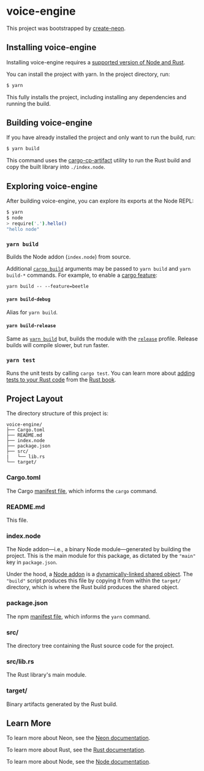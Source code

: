 # voice-engine

This project was bootstrapped by [create-neon](https://www.npmjs.com/package/create-neon).

## Installing voice-engine

Installing voice-engine requires a [supported version of Node and Rust](https://github.com/neon-bindings/neon#platform-support).

You can install the project with yarn. In the project directory, run:

```sh
$ yarn
```

This fully installs the project, including installing any dependencies and running the build.

## Building voice-engine

If you have already installed the project and only want to run the build, run:

```sh
$ yarn build
```

This command uses the [cargo-cp-artifact](https://github.com/neon-bindings/cargo-cp-artifact) utility to run the Rust build and copy the built library into `./index.node`.

## Exploring voice-engine

After building voice-engine, you can explore its exports at the Node REPL:

```sh
$ yarn
$ node
> require('.').hello()
"hello node"
```

### `yarn build`

Builds the Node addon (`index.node`) from source.

Additional [`cargo build`](https://doc.rust-lang.org/cargo/commands/cargo-build.html) arguments may be passed to `yarn build` and `yarn build-*` commands. For example, to enable a [cargo feature](https://doc.rust-lang.org/cargo/reference/features.html):

```
yarn build -- --feature=beetle
```

#### `yarn build-debug`

Alias for `yarn build`.

#### `yarn build-release`

Same as [`yarn build`](#yarn-build) but, builds the module with the [`release`](https://doc.rust-lang.org/cargo/reference/profiles.html#release) profile. Release builds will compile slower, but run faster.

### `yarn test`

Runs the unit tests by calling `cargo test`. You can learn more about [adding tests to your Rust code](https://doc.rust-lang.org/book/ch11-01-writing-tests.html) from the [Rust book](https://doc.rust-lang.org/book/).

## Project Layout

The directory structure of this project is:

```
voice-engine/
├── Cargo.toml
├── README.md
├── index.node
├── package.json
├── src/
|   └── lib.rs
└── target/
```

### Cargo.toml

The Cargo [manifest file](https://doc.rust-lang.org/cargo/reference/manifest.html), which informs the `cargo` command.

### README.md

This file.

### index.node

The Node addon—i.e., a binary Node module—generated by building the project. This is the main module for this package, as dictated by the `"main"` key in `package.json`.

Under the hood, a [Node addon](https://nodejs.org/api/addons.html) is a [dynamically-linked shared object](<https://en.wikipedia.org/wiki/Library_(computing)#Shared_libraries>). The `"build"` script produces this file by copying it from within the `target/` directory, which is where the Rust build produces the shared object.

### package.json

The npm [manifest file](https://docs.npmjs.com/cli/v7/configuring-npm/package-json), which informs the `yarn` command.

### src/

The directory tree containing the Rust source code for the project.

### src/lib.rs

The Rust library's main module.

### target/

Binary artifacts generated by the Rust build.

## Learn More

To learn more about Neon, see the [Neon documentation](https://neon-bindings.com).

To learn more about Rust, see the [Rust documentation](https://www.rust-lang.org).

To learn more about Node, see the [Node documentation](https://nodejs.org).
